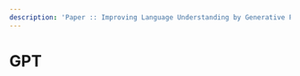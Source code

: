 ```yaml
---
description: 'Paper :: Improving Language Understanding by Generative Pre-Training'
---
```


# GPT

